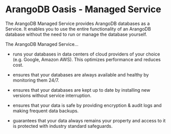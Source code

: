 # ArangoDB Oasis - Managed Service

The ArangoDB Managed Service provides ArangoDB databases as
a Service. It enables you to use the entire functionality
of an ArangoDB database without the need to run or manage the
database yourself.

The ArangoDB Managed Service...

- runs your databases in data centers of cloud providers
  of your choice (e.g. Google, Amazon AWS).
  This optimizes performance and reduces cost.

- ensures that your databases are always available and
  healthy by monitoring them 24/7.

- ensures that your databases are kept up to date by
  installing new versions without service interruption.

- ensures that your data is safe by providing encryption &
  audit logs and making frequent data backups.

- guarantees that your data always remains your property and
  access to it is protected with industry standard safeguards.

